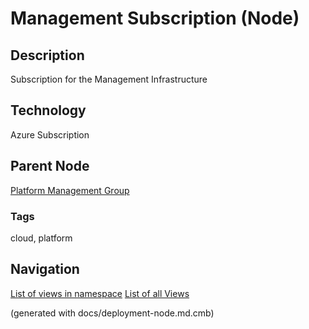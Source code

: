 # Management Subscription (Node)
## Description
Subscription for the Management Infrastructure

## Technology
Azure Subscription

## Parent Node
[Platform Management Group](../../../mybank/it-management/azure/platform-management-group.md)

### Tags
cloud, platform


## Navigation
[List of views in namespace](./views-in-namespace.md)
[List of all Views](../../../views.md)

(generated with docs/deployment-node.md.cmb)
